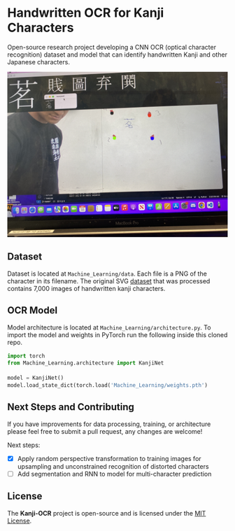 # Handwritten OCR for Kanji Characters

Open-source research project developing a CNN OCR (optical character recognition) dataset and model that can identify handwritten Kanji and other Japanese characters.

![Live use](IMG_4295.JPG)


## Dataset
Dataset is located at `Machine_Learning/data`. Each file is a PNG of the character in its filename. The original SVG [dataset](https://github.com/KanjiVG/kanjivg/releases) that was processed contains 7,000 images of handwritten kanji characters.


## OCR Model

Model architecture is located at `Machine_Learning/architecture.py`. To import the model and weights in PyTorch run the following inside this cloned repo.

```python
import torch
from Machine_Learning.architecture import KanjiNet

model = KanjiNet()
model.load_state_dict(torch.load('Machine_Learning/weights.pth')
```


## Next Steps and Contributing

If you have improvements for data processing, training, or architecture please feel free to submit a pull request, any changes are welcome!

Next steps:
- [x] Apply random perspective transformation to training images for upsampling and unconstrained recognition of distorted characters 
- [ ] Add segmentation and RNN to model for multi-character prediction

## License

The **Kanji-OCR** project is open-source and is licensed under the [MIT License](https://github.com/Jdka1/Kanji-Recognition/blob/main/LICENSE).

